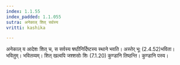 ```yaml
---
index: 1.1.55
index_padded: 1.1.055
sutra: अनेकाल् शित् सर्वस्य
vritti: kashika

---
```

अनेकाल् य आदेशः शित् च, स सर्वस्य षष्ठीनिर्दिष्टस्य स्थाने भवति। अस्तेर् भूः (2.4.52)भविता। भवितुम्। भवितव्यम्। शित् खल्वपि जश्शसोः शिः (7.1.20) कुण्डानि तिष्ठन्ति। कुण्डानि पस्य।